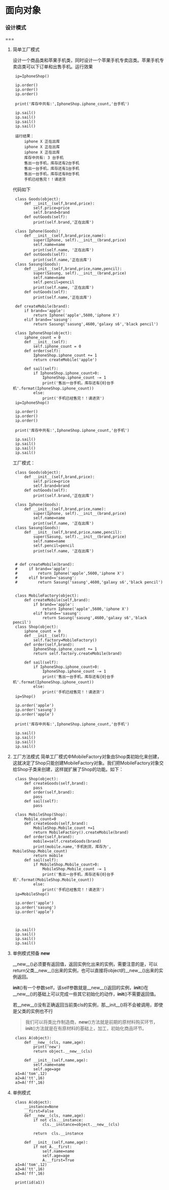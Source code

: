# 面向对象
### 设计模式
===
1. 简单工厂模式

	设计一个商品类和苹果手机类，同时设计一个苹果手机专卖店类。苹果手机专卖店类可以下订单和出售手机。运行效果
	
		ip=IphoneShop()

		ip.order()
		ip.order()
		ip.order()
		
		print('库存中共有:',IphoneShop.iphone_count,'台手机')
		
		ip.sail()
		ip.sail()
		ip.sail()
		ip.sail()
		
		运行结果：
			iphone X 正在出库
			iphone X 正在出库
			iphone X 正在出库
			库存中共有: 3 台手机
			售出一台手机，库存还有2台手机
			售出一台手机，库存还有1台手机
			售出一台手机，库存还有0台手机
			手机已经售完！！请进货
			
	代码如下
	
		class Goods(object):
		    def __init__(self,brand,price):
		        self.price=price
		        self.brand=brand
		    def outGoods(self):
		        print(self.brand,'正在出库')
		
		class Iphone(Goods):
		    def __init__(self,brand,price,name):
		        super(Iphone, self).__init__(brand,price)
		        self.name=name
		        print(self.name, '正在出库')
		    def outGoods(self):
		        print(self.name,'正在出库')
		class Sasung(Goods):
		    def __init__(self,brand,price,name,pencil):
		        super(Sasung, self).__init__(brand,price)
		        self.name=name
		        self.pencil=pencil
		        print(self.name, '正在出库')
		    def outGoods(self):
		        print(self.name,'正在出库')
		
		def createMobile(brand):
		    if brand=='apple':
		        return Iphone('apple',5600,'iphone X')
		    elif brand=='sasung':
		        return Sasung('sasung',4600,'galaxy s6','black pencil')
		
		class IphoneShop(object):
		    iphone_count = 0
		    def __init__(self):
		        self.iphone_count = 0
		    def order(self):
		        IphoneShop.iphone_count += 1
		        return createMobile('apple')
		
		    def sail(self):
		        if IphoneShop.iphone_count>0:
		            IphoneShop.iphone_count -= 1
		            print('售出一台手机，库存还有{0}台手机'.format(IphoneShop.iphone_count))
		        else:
		            print('手机已经售完！！请进货')
		ip=IphoneShop()
		
		ip.order()
		ip.order()
		ip.order()
		
		print('库存中共有:',IphoneShop.iphone_count,'台手机')
		
		ip.sail()
		ip.sail()
		ip.sail()
		ip.sail()
		
	工厂模式：
		
		class Goods(object):
		    def __init__(self,brand,price):
		        self.price=price
		        self.brand=brand
		    def outGoods(self):
		        print(self.brand,'正在出库')
		
		class Iphone(Goods):
		    def __init__(self,brand,price,name):
		        super(Iphone, self).__init__(brand,price)
		        self.name=name
		        print(self.name, '正在出库')
		class Sasung(Goods):
		    def __init__(self,brand,price,name,pencil):
		        super(Sasung, self).__init__(brand,price)
		        self.name=name
		        self.pencil=pencil
		        print(self.name, '正在出库')
		
		
		# def createMobile(brand):
		#     if brand=='apple':
		#         return Iphone('apple',5600,'iphone X')
		#     elif brand=='sasung':
		#         return Sasung('sasung',4600,'galaxy s6','black pencil')
		
		
		class MobileFactory(object):
		    def createMobile(self,brand):
		        if brand=='apple':
		            return Iphone('apple',5600,'iphone X')
		        elif brand=='sasung':
		            return Sasung('sasung',4600,'galaxy s6','black pencil')
		class Shop(object):
		    iphone_count = 0
		    def __init__(self):
		        self.factory=MobileFactory()
		    def order(self,brand):
		        IphoneShop.iphone_count += 1
		        return self.factory.createMobile(brand)
		
		    def sail(self):
		        if IphoneShop.iphone_count>0:
		            IphoneShop.iphone_count -= 1
		            print('售出一台手机，库存还有{0}台手机'.format(IphoneShop.iphone_count))
		        else:
		            print('手机已经售完！！请进货')
		ip=Shop()
		
		ip.order('apple')
		ip.order('sasung')
		ip.order('apple')
		
		print('库存中共有:',IphoneShop.iphone_count,'台手机')
		
		ip.sail()
		ip.sail()
		ip.sail()
		ip.sail()
2. 工厂方法模式
	简单工厂模式中MobileFactory对象由Shop类初始化来创建，这就决定了Shop只能创建MobileFactory对象。我们把MobileFactory对象交给Shop子类来创建，这样就扩展了Shop的功能。如下：
		
		class Shop(object):
		    def createGoods(self,brand):
		        pass
		    def order(self,brand):
		        pass
		    def sail(self):
		        pass
		
		class MobileShop(Shop):
		    Mobile_count=0
		    def createGoods(self,brand):
		        MobileShop.Mobile_count +=1
		        return MobileFactory().createMobile(brand)
		    def order(self,brand):
		        mobile=self.createGoods(brand)
		        print(mobile.name,'手机到货，库存为', MobileShop.Mobile_count)
		        return mobile
		    def sail(self):
		        if MobileShop.Mobile_count>0:
		            MobileShop.Mobile_count -= 1
		            print('售出一台手机，库存还有{0}台手机'.format(MobileShop.Mobile_count))
		        else:
		            print('手机已经售完！！请进货')
		ip=MobileShop()
		
		ip.order('apple')
		ip.order('sasung')
		ip.order('apple')
		
		
		
		ip.sail()
		ip.sail()
		ip.sail()
		ip.sail()
	
3. 单例模式预备 __new__

	\_\_new\_\_()必须要有返回值，返回实例化出来的实例，需要注意的是，可以return父类\_\_new\_\_()出来的实例，也可以直接将object的\_\_new\_\_()出来的实例返回。
	
	__init__()有一个参数self，该self参数就是__new__()返回的实例，__init__()在__new__()的基础上可以完成一些其它初始化的动作，__init__()不需要返回值。
	
	若__new__()没有正确返回当前类cls的实例，那__init__()将不会被调用，即使是父类的实例也不行
	
	>我们可以将类比作制造商，__new__()方法就是前期的原材料购买环节，__init__()方法就是在有原材料的基础上，加工，初始化商品环节。
	
		class A(object):
		    def __new__(cls, name,age):
		        print('new')
		        return object.__new__(cls)
		
		    def __init__(self,name,age):
		        self.name=name
		        self.age=age
		a1=A('tom',12)
		a2=A('tt',16)
		a3=A('ff',16)
4. 单例模式

		class A(object):
		    __instance=None
		    __first=False
		    def __new__(cls, name,age):
		        if not cls.__instance:
		            cls.__instance=object.__new__(cls)
		
		        return  cls.__instance
		
		    def __init__(self,name,age):
		        if not A.__first:
		            self.name=name
		            self.age=age
		            A.__first=True
		a1=A('tom',12)
		a2=A('tt',16)
		a3=A('ff',16)
		
		print(id(a1))
